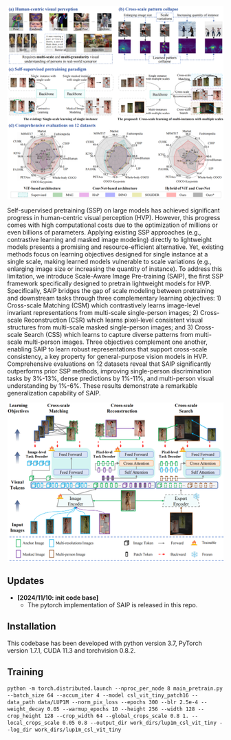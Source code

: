 
<div align="center"><img src="assets/overview.png" width="900"></div>

Self-supervised pretraining (SSP) on large models has achieved significant progress in human-centric visual perception (HVP). However, this progress comes with high computational costs due to the optimization of millions or even billions of parameters. Applying existing SSP approaches (e.g., contrastive learning and masked image modeling) directly to lightweight models presents a promising and resource-efficient alternative. Yet, existing methods focus on learning objectives designed for single instance at a single scale, making learned models vulnerable to scale variations (e.g., enlarging image size or increasing the quantity of instance). To address this limitation, we introduce Scale-Aware Image Pre-training (SAIP), the first SSP framework specifically designed to pretrain lightweight models for HVP. Specifically, SAIP bridges the gap of scale modeling between pretraining and downstream tasks through three complementary learning objectives: 1) Cross-scale Matching (CSM) which contrastively learns image-level invariant representations from multi-scale single-person images; 2) Cross-scale Reconstruction (CSR) which learns pixel-level consistent visual structures from multi-scale masked single-person images; and 3) Cross-scale Search (CSS) which learns to capture diverse patterns from multi-scale multi-person images. Three objectives complement one another, enabling SAIP to learn robust representations that support cross-scale consistency, a key property for general-purpose vision models in HVP. Comprehensive evaluations on 12 datasets reveal that SAIP significantly outperforms prior SSP methods, improving single-person discrimination tasks by 3%-13%, dense predictions by 1%-11%, and multi-person visual understanding by 1%-6%. These results demonstrate a remarkable generalization capability of SAIP.

<div align="center"><img src="assets/framework.png" width="800"></div>

## Updates
- **[2024/11/10: init code base]**
    * The pytorch implementation of SAIP is released in this repo. 

## Installation
This codebase has been developed with python version 3.7, PyTorch version 1.7.1, CUDA 11.3 and torchvision 0.8.2. 

## Training
```
python -m torch.distributed.launch --nproc_per_node 8 main_pretrain.py --batch_size 64 --accum_iter 4 --model csl_vit_tiny_patch16 --data_path data/LUP1M --norm_pix_loss --epochs 300 --blr 2.5e-4 --weight_decay 0.05 --warmup_epochs 10 --height 256 --width 128 --crop_height 128 --crop_width 64 --global_crops_scale 0.8 1. --local_crops_scale 0.05 0.8 --output_dir work_dirs/lup1m_csl_vit_tiny --log_dir work_dirs/lup1m_csl_vit_tiny
```